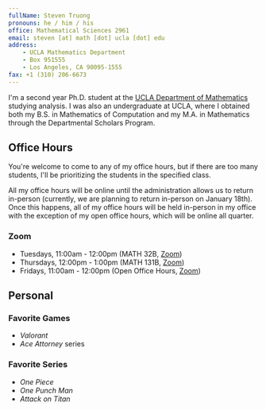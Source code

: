 ```yaml
---
fullName: Steven Truong
pronouns: he / him / his
office: Mathematical Sciences 2961
email: steven [at] math [dot] ucla [dot] edu
address:
    - UCLA Mathematics Department
    - Box 951555
    - Los Angeles, CA 90095-1555
fax: +1 (310) 206-6673
---
```


I'm a second year Ph.D. student at the [UCLA Department of Mathematics](https://ww3.math.ucla.edu/) studying analysis. I was also an undergraduate at UCLA, where I obtained both my B.S. in Mathematics of Computation and my M.A. in Mathematics through the Departmental Scholars Program.

## Office Hours

You're welcome to come to any of my office hours, but if there are too many students, I'll be prioritizing the students in the specified class.

All my office hours will be online until the administration allows us to return in-person (currently, we are planning to return in-person on January 18th). Once this happens, all of my office hours will be held in-person in my office with the exception of my open office hours, which will be online all quarter.

### Zoom

-   Tuesdays, 11:00am - 12:00pm (MATH 32B, [Zoom](https://ucla.zoom.us/j/92072800014?pwd=azh1dk9aQXVNOWF3aTZnR1ZSdFdzZz09))
-   Thursdays, 12:00pm - 1:00pm (MATH 131B, [Zoom](https://ucla.zoom.us/j/92204020783?pwd=ZWRZbDJMWDc0aVJobGhkbXF0KzdIZz09))
-   Fridays, 11:00am - 12:00pm (Open Office Hours, [Zoom](https://ucla.zoom.us/j/91283877691?pwd=VFdIMk10RExMcXM4cTF1azNIUnBFUT09))

## Personal

### Favorite Games

-   _Valorant_
-   _Ace Attorney_ series

### Favorite Series

-   _One Piece_
-   _One Punch Man_
-   _Attack on Titan_
